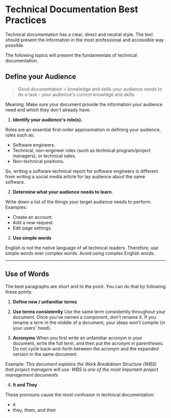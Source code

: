 # Technical Documentation Best Practices

Technical documentation has a clear, direct and neutral style. The text should present the information in the most professional and accessible way possible.

The following topics will present the fundamentals of technical documentation.

## Define your Audience

> Good documentation = knowledge and skills your audience *needs* to do a task **-** your audience's *current* knowldge and skills

Meaning: Make sure your document provide the information your audience need and which they don't already have.

1. **Identify your audience's role(s).**

Roles are an essential first-order approximation in defining your audience, roles such as:
- Software engineers.
- Technical, non-engineer roles (such as technical program/project managers), or technical sales.
- Non-technical positions.

So, writing a software technical report for software engineers is different from writing a social media article for lay audience about the same software.


2. **Determine what your audience needs to learn.**

Write down a list of the things your target audience needs to perform. Examples:
- Create an account.
- Add a new request.
- Edit page settings.


3. **Use simple words**

English is not the native language of all technical readers. Therefore, use simple words over complex words. Avoid using complex English words.

---------------------------------------------------------------------------------------------------

## Use of Words
The best paragraphs are short and to the point. You can do that by following these points:

1. **Define new / unfamiliar terms**


2. **Use terms consistently**
 Use the same term consistently throughout your document. Once you've named a component, don't rename it.
 If you rename a term in the middle of a document, your ideas won't compile (in your users' head).

3. **Acronyms**
 When you first write an unfamiliar acronym in your document, write the full term, and then put the acronym in parentheses. 
 Do not cycle back-and-forth between the acronym and the expanded version in the same document.

 Example: *This document explains the Work Breakdown Structure (WBS) that project managers will use. WBS is one of the most important project management documents*

4. **It and They**

These pronouns cause the most confusion in technical documentation:
   - it
   - they, them, and their



